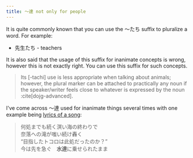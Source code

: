```yaml
---
title: 〜達 not only for people
---
```


It is quite commonly known that you can use the 〜たち suffix to pluralize a word. For example:
- 先生たち - teachers

It is also said that the usage of this suffix for inanimate concepts is wrong, however this is not exactly right. You can use this suffix for such concepts.

> Its [-tachi] use is less appropriate when talking about animals; however, the plural marker can be attached to practically any noun if the speaker/writer feels close to whatever is expressed by the noun :cite[dojg-advanced].

I've come across 〜達 used for inanimate things several times with one example being [lyrics of a song](https://en.touhouwiki.net/wiki/Lyrics:_That_Full_Moon_Over_the_Haunted_Ship):

> 何処までも続く溟い海の終わりで  
  奈落への滝が嗤い続け轟く  
  “目指したトコロは此処だったのか？”  
  今は先を急ぐ　**水達**に乗せられたまま  
